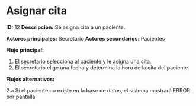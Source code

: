 # Asignar cita

**ID:** 12 **Descripcion:** Se asigna cita a un paciente.

**Actores principales:** Secretario **Actores secundarios:** Pacientes

**Flujo principal:**
1. El secretario selecciona al paciente y le asigna una cita.
2. El secretario elige una fecha y determina la hora de la cita del paciente.

**Flujos alternativos:**

2.a Si el paciente no existe en la base de datos, el sistema mostrará ERROR por pantalla

